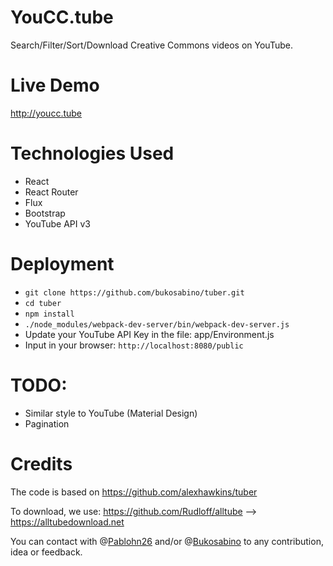 # YouCC.tube

Search/Filter/Sort/Download Creative Commons videos on YouTube.

# Live Demo

http://youcc.tube

# Technologies Used

* React
* React Router
* Flux
* Bootstrap
* YouTube API v3

# Deployment

* ```git clone https://github.com/bukosabino/tuber.git```
* ```cd tuber```
* ```npm install```
* ```./node_modules/webpack-dev-server/bin/webpack-dev-server.js```
* Update your YouTube API Key in the file: app/Environment.js
* Input in your browser: ```http://localhost:8080/public```

# TODO:

* Similar style to YouTube (Material Design)
* Pagination

# Credits

The code is based on https://github.com/alexhawkins/tuber

To download, we use: https://github.com/Rudloff/alltube --> https://alltubedownload.net

You can contact with @[Pablohn26](https://keybase.io/pablohn) and/or @[Bukosabino](https://github.com/bukosabino) to any contribution, idea or feedback.
